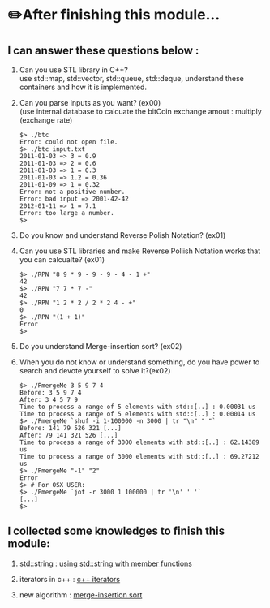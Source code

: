 # ✏️After finishing this module... <br>
## I can answer these questions below : <br>
1. Can you use STL library in C++?  <br>
   use std::map, std::vector, std::queue, std::deque, understand these containers and how it is implemented. <br>
2. Can you parse inputs as you want? (ex00) <br>
   (use internal database to calcuate the bitCoin exchange amout : multiply (exchange rate)<br>
   ```
   $> ./btc
   Error: could not open file.
   $> ./btc input.txt
   2011-01-03 => 3 = 0.9
   2011-01-03 => 2 = 0.6
   2011-01-03 => 1 = 0.3
   2011-01-03 => 1.2 = 0.36
   2011-01-09 => 1 = 0.32
   Error: not a positive number.
   Error: bad input => 2001-42-42
   2012-01-11 => 1 = 7.1
   Error: too large a number.
   $>
      ```
   
3. Do you know and understand Reverse Polish Notation? (ex01) <br>
4. Can you use STL libraries and make Reverse Poliish Notation works that you can calcualte? (ex01) <br>
   ```
   $> ./RPN "8 9 * 9 - 9 - 9 - 4 - 1 +"
   42
   $> ./RPN "7 7 * 7 -"
   42
   $> ./RPN "1 2 * 2 / 2 * 2 4 - +"
   0
   $> ./RPN "(1 + 1)"
   Error
   $>
   ```
5. Do you understand Merge-insertion sort? (ex02) <br>
6. When you do not know or understand something, do you have power to search and devote yourself to solve it?(ex02) <br>
   ```
   $> ./PmergeMe 3 5 9 7 4
   Before: 3 5 9 7 4
   After: 3 4 5 7 9
   Time to process a range of 5 elements with std::[..] : 0.00031 us
   Time to process a range of 5 elements with std::[..] : 0.00014 us
   $> ./PmergeMe `shuf -i 1-100000 -n 3000 | tr "\n" " "`
   Before: 141 79 526 321 [...]
   After: 79 141 321 526 [...]
   Time to process a range of 3000 elements with std::[..] : 62.14389 us
   Time to process a range of 3000 elements with std::[..] : 69.27212 us
   $> ./PmergeMe "-1" "2"
   Error
   $> # For OSX USER:
   $> ./PmergeMe `jot -r 3000 1 100000 | tr '\n' ' '`
   [...]
   $>
   ```


## I collected some knowledges to finish this module: <br>
1. std::string : [using std::string with member functions ](https://ebang.tistory.com/102) <br>
   
3. iterators in c++ : [c++ iterators](https://ebang.tistory.com/101) <br>
4. new algorithm : [merge-insertion sort]( https://ebang.tistory.com/104) <br>
